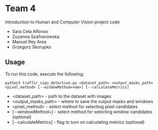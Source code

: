 # Team 4


Introduction to Human and Computer Vision project code 

- Sara Cela Alfonso
- Zuzanna Szafranowska
- Manuel Rey Area
- Grzegorz Skorupko

<h2>Usage</h2>

To run this code, execute the following:
```ssh
python3 traffic_sign_detection.py <dataset_path> <output_masks_path> <pixel_method> [--windowMethod=<wm>] [--calculateMetrics] 
```
- <dataset_path> - path to the dataset with images
- <output_masks_path> - where to save the output masks and windows
- <pixel_method> - select method for selecting pixel candidates
- [--windowMethod=<wm>] - select method for selecting window candidates (optional)
- [--calculateMetrics] - flag to turn on calculating metrics (optional)